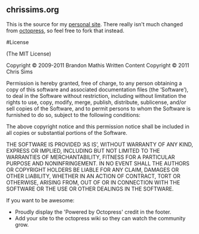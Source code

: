 ## chrissims.org

This is the source for my [personal site][1].  There really isn't much changed from [octopress][2], so feel free to fork that instead.

[1]: http://chrissims.org
[2]: http://octopress.org/

#License

(The MIT License)

Copyright © 2009-2011 Brandon Mathis
Written Content Copyright © 2011 Chris Sims

Permission is hereby granted, free of charge, to any person obtaining a copy of this software and associated documentation files (the ‘Software’), to deal in the Software without restriction, including without limitation the rights to use, copy, modify, merge, publish, distribute, sublicense, and/or sell copies of the Software, and to permit persons to whom the Software is furnished to do so, subject to the following conditions:

The above copyright notice and this permission notice shall be included in all copies or substantial portions of the Software.

THE SOFTWARE IS PROVIDED ‘AS IS’, WITHOUT WARRANTY OF ANY KIND, EXPRESS OR IMPLIED, INCLUDING BUT NOT LIMITED TO THE WARRANTIES OF MERCHANTABILITY, FITNESS FOR A PARTICULAR PURPOSE AND NONINFRINGEMENT. IN NO EVENT SHALL THE AUTHORS OR COPYRIGHT HOLDERS BE LIABLE FOR ANY CLAIM, DAMAGES OR OTHER LIABILITY, WHETHER IN AN ACTION OF CONTRACT, TORT OR OTHERWISE, ARISING FROM, OUT OF OR IN CONNECTION WITH THE SOFTWARE OR THE USE OR OTHER DEALINGS IN THE SOFTWARE.

If you want to be awesome:

- Proudly display the 'Powered by Octopress' credit in the footer.
- Add your site to the octopress wiki so they can watch the community grow.